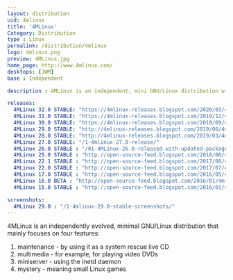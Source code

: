 ```yaml
---
layout: distribution
uid: 4mlinux
title: '4MLinux'
Category: Distribution
type : Linux
permalink: /distribution/4mlinux
logo: 4mlinux.png
preview: 4MLinux.jpg
home_page: http://www.4mlinux.com/
desktops: [JWM]
base : Independent

description : 4MLinux is an independent, mini GNU/Linux distribution with main focus on maintenance, multimedia, minserver & mystery. Stories and updates on 4MLinux

releases:
  4MLinux 32.0 STABLE: "https://4mlinux-releases.blogspot.com/2020/03/4mlinux-320-stable-released.html"
  4MLinux 31.0 STABLE: "https://4mlinux-releases.blogspot.com/2019/12/4mlinux-310-stable-released.html"
  4MLinux 30.0 STABLE: "https://4mlinux-releases.blogspot.com/2019/09/4mlinux-300-stable-released.html"
  4MLinux 29.0 STABLE: "http://4mlinux-releases.blogspot.com/2019/06/4mlinux-290-stable-released.html"
  4MLinux 28.0 STABLE: "http://4mlinux-releases.blogspot.com/2019/03/4mlinux-280-stable-released.html"
  4MLinux 27.0 STABLE: "/1-4mlinux-27.0-release/"
  4MLinux 26.0 STABLE : "/01-4MLinux-26.0-released-with-updated-packages-and-features/"
  4MLinux 25.0 STABLE : "http://open-source-feed.blogspot.com/2018/06/4mlinux-250-stable-release-is-available.html"
  4MLinux 22.1 STABLE : "http://open-source-feed.blogspot.com/2017/08/4mlinux-221-stable-released-with-better.html"
  4MLinux 22.0 STABLE : "http://open-source-feed.blogspot.com/2017/07/4mlinux-220-stable-released-with.html"
  4MLinux 17.0 STABLE : "http://open-source-feed.blogspot.com/2016/05/4mlinux-170-stable-released.html"
  4MLinux 16.0 BETA : "http://open-source-feed.blogspot.com/2016/01/4m-linux-160-beta-released.html"
  4MLinux 15.0 STABLE : "http://open-source-feed.blogspot.com/2016/01/4mlinux-150-stable-released.html"

screenshots:
  4MLinux 29.0 : "/1-4mlinux-29.0-stable-screenshots/"
---
```


4MLinux is an independently evolved, minimal GNU/Linux distribution that mainly focuses on four features:
1. maintenance - by using it as a system rescue live CD
2. multimedia - for example, for playing video DVDs
3. miniserver - using the inetd daemon
4. mystery - meaning small Linux games
